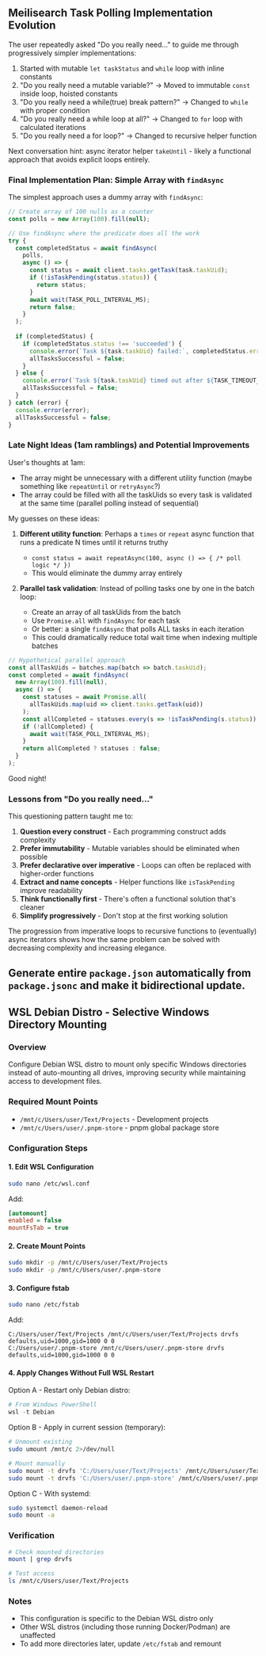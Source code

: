 ## Meilisearch Task Polling Implementation Evolution

The user repeatedly asked "Do you really need..." to guide me through progressively simpler implementations:

1. Started with mutable `let taskStatus` and `while` loop with inline constants
2. "Do you really need a mutable variable?" → Moved to immutable `const` inside loop, hoisted constants
3. "Do you really need a while(true) break pattern?" → Changed to `while` with proper condition
4. "Do you really need a while loop at all?" → Changed to `for` loop with calculated iterations
5. "Do you really need a for loop?" → Changed to recursive helper function

Next conversation hint: async iterator helper `takeUntil` - likely a functional approach that avoids explicit loops entirely.

### Final Implementation Plan: Simple Array with `findAsync`

The simplest approach uses a dummy array with `findAsync`:

```typescript
// Create array of 100 nulls as a counter
const polls = new Array(100).fill(null);

// Use findAsync where the predicate does all the work
try {
  const completedStatus = await findAsync(
    polls,
    async () => {
      const status = await client.tasks.getTask(task.taskUid);
      if (!isTaskPending(status.status)) {
        return status;
      }
      await wait(TASK_POLL_INTERVAL_MS);
      return false;
    }
  );
  
  if (completedStatus) {
    if (completedStatus.status !== 'succeeded') {
      console.error(`Task ${task.taskUid} failed:`, completedStatus.error);
      allTasksSuccessful = false;
    }
  } else {
    console.error(`Task ${task.taskUid} timed out after ${TASK_TIMEOUT_MS}ms`);
    allTasksSuccessful = false;
  }
} catch (error) {
  console.error(error);
  allTasksSuccessful = false;
}
```

### Late Night Ideas (1am ramblings) and Potential Improvements

User's thoughts at 1am:
- The array might be unnecessary with a different utility function (maybe something like `repeatUntil` or `retryAsync`?)
- The array could be filled with all the taskUids so every task is validated at the same time (parallel polling instead of sequential)

My guesses on these ideas:
1. **Different utility function**: Perhaps a `times` or `repeat` async function that runs a predicate N times until it returns truthy
   - `const status = await repeatAsync(100, async () => { /* poll logic */ })`
   - This would eliminate the dummy array entirely

2. **Parallel task validation**: Instead of polling tasks one by one in the batch loop:
   - Create an array of all taskUids from the batch
   - Use `Promise.all` with `findAsync` for each task
   - Or better: a single `findAsync` that polls ALL tasks in each iteration
   - This could dramatically reduce total wait time when indexing multiple batches

```typescript
// Hypothetical parallel approach
const allTaskUids = batches.map(batch => batch.taskUid);
const completed = await findAsync(
  new Array(100).fill(null),
  async () => {
    const statuses = await Promise.all(
      allTaskUids.map(uid => client.tasks.getTask(uid))
    );
    const allCompleted = statuses.every(s => !isTaskPending(s.status));
    if (!allCompleted) {
      await wait(TASK_POLL_INTERVAL_MS);
    }
    return allCompleted ? statuses : false;
  }
);
```

Good night!

### Lessons from "Do you really need..."

This questioning pattern taught me to:
1. **Question every construct** - Each programming construct adds complexity
2. **Prefer immutability** - Mutable variables should be eliminated when possible
3. **Prefer declarative over imperative** - Loops can often be replaced with higher-order functions
4. **Extract and name concepts** - Helper functions like `isTaskPending` improve readability
5. **Think functionally first** - There's often a functional solution that's cleaner
6. **Simplify progressively** - Don't stop at the first working solution

The progression from imperative loops to recursive functions to (eventually) async iterators shows how the same problem can be solved with decreasing complexity and increasing elegance.

## Generate entire `package.json` automatically from `package.jsonc` and make it bidirectional update.

## WSL Debian Distro - Selective Windows Directory Mounting

### Overview
Configure Debian WSL distro to mount only specific Windows directories instead of auto-mounting all drives, improving security while maintaining access to development files.

### Required Mount Points

- `/mnt/c/Users/user/Text/Projects` - Development projects
- `/mnt/c/Users/user/.pnpm-store` - pnpm global package store

### Configuration Steps

#### 1. Edit WSL Configuration
```bash
sudo nano /etc/wsl.conf
```

Add:
```ini
[automount]
enabled = false
mountFsTab = true
```

#### 2. Create Mount Points
```bash
sudo mkdir -p /mnt/c/Users/user/Text/Projects
sudo mkdir -p /mnt/c/Users/user/.pnpm-store
```

#### 3. Configure fstab
```bash
sudo nano /etc/fstab
```

Add:
```
C:/Users/user/Text/Projects /mnt/c/Users/user/Text/Projects drvfs defaults,uid=1000,gid=1000 0 0
C:/Users/user/.pnpm-store /mnt/c/Users/user/.pnpm-store drvfs defaults,uid=1000,gid=1000 0 0
```

#### 4. Apply Changes Without Full WSL Restart

Option A - Restart only Debian distro:
```powershell
# From Windows PowerShell
wsl -t Debian
```

Option B - Apply in current session (temporary):
```bash
# Unmount existing
sudo umount /mnt/c 2>/dev/null

# Mount manually
sudo mount -t drvfs 'C:/Users/user/Text/Projects' /mnt/c/Users/user/Text/Projects -o uid=1000,gid=1000
sudo mount -t drvfs 'C:/Users/user/.pnpm-store' /mnt/c/Users/user/.pnpm-store -o uid=1000,gid=1000
```

Option C - With systemd:
```bash
sudo systemctl daemon-reload
sudo mount -a
```

### Verification
```bash
# Check mounted directories
mount | grep drvfs

# Test access
ls /mnt/c/Users/user/Text/Projects
```

### Notes
- This configuration is specific to the Debian WSL distro only
- Other WSL distros (including those running Docker/Podman) are unaffected
- To add more directories later, update `/etc/fstab` and remount
